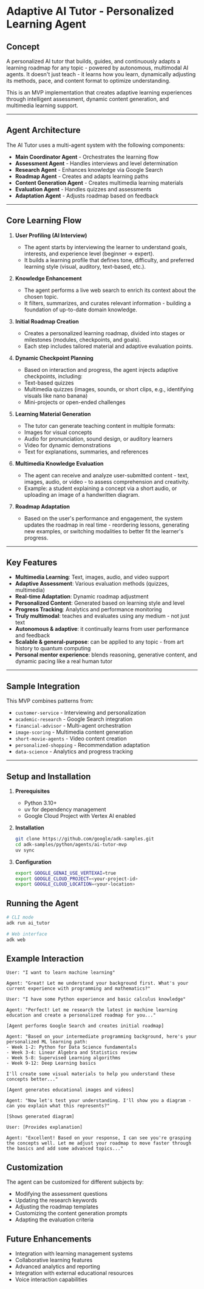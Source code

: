 # Adaptive AI Tutor - Personalized Learning Agent

## Concept

A personalized AI tutor that builds, guides, and continuously adapts a learning roadmap for any topic - powered by autonomous, multimodal AI agents.
It doesn't just teach - it learns how you learn, dynamically adjusting its methods, pace, and content format to optimize understanding.

This is an MVP implementation that creates adaptive learning experiences through intelligent assessment, dynamic content generation, and multimedia learning support.

---

## Agent Architecture

The AI Tutor uses a multi-agent system with the following components:

- **Main Coordinator Agent** - Orchestrates the learning flow
- **Assessment Agent** - Handles interviews and level determination
- **Research Agent** - Enhances knowledge via Google Search
- **Roadmap Agent** - Creates and adapts learning paths
- **Content Generation Agent** - Creates multimedia learning materials
- **Evaluation Agent** - Handles quizzes and assessments
- **Adaptation Agent** - Adjusts roadmap based on feedback

---

## Core Learning Flow

1. **User Profiling (AI Interview)**

   - The agent starts by interviewing the learner to understand goals, interests, and experience level (beginner → expert).
   - It builds a learning profile that defines tone, difficulty, and preferred learning style (visual, auditory, text-based, etc.).

2. **Knowledge Enhancement**

   - The agent performs a live web search to enrich its context about the chosen topic.
   - It filters, summarizes, and curates relevant information - building a foundation of up-to-date domain knowledge.

3. **Initial Roadmap Creation**

   - Creates a personalized learning roadmap, divided into stages or milestones (modules, checkpoints, and goals).
   - Each step includes tailored material and adaptive evaluation points.

4. **Dynamic Checkpoint Planning**

   - Based on interaction and progress, the agent injects adaptive checkpoints, including:
   - Text-based quizzes
   - Multimedia quizzes (images, sounds, or short clips, e.g., identifying visuals like nano banana)
   - Mini-projects or open-ended challenges

5. **Learning Material Generation**

   - The tutor can generate teaching content in multiple formats:
   - Images for visual concepts
   - Audio for pronunciation, sound design, or auditory learners
   - Video for dynamic demonstrations
   - Text for explanations, summaries, and references

6. **Multimedia Knowledge Evaluation**

   - The agent can receive and analyze user-submitted content - text, images, audio, or video - to assess comprehension and creativity.
   - Example: a student explaining a concept via a short audio, or uploading an image of a handwritten diagram.

7. **Roadmap Adaptation**
   - Based on the user's performance and engagement, the system updates the roadmap in real time - reordering lessons, generating new examples, or switching modalities to better fit the learner's progress.

---

## Key Features

- **Multimedia Learning**: Text, images, audio, and video support
- **Adaptive Assessment**: Various evaluation methods (quizzes, multimedia)
- **Real-time Adaptation**: Dynamic roadmap adjustment
- **Personalized Content**: Generated based on learning style and level
- **Progress Tracking**: Analytics and performance monitoring
- **Truly multimodal**: teaches and evaluates using any medium - not just text
- **Autonomous & adaptive**: it continually learns from user performance and feedback
- **Scalable & general-purpose**: can be applied to any topic - from art history to quantum computing
- **Personal mentor experience**: blends reasoning, generative content, and dynamic pacing like a real human tutor

---

## Sample Integration

This MVP combines patterns from:

- `customer-service` - Interviewing and personalization
- `academic-research` - Google Search integration
- `financial-advisor` - Multi-agent orchestration
- `image-scoring` - Multimedia content generation
- `short-movie-agents` - Video content creation
- `personalized-shopping` - Recommendation adaptation
- `data-science` - Analytics and progress tracking

---

## Setup and Installation

1. **Prerequisites**

   - Python 3.10+
   - uv for dependency management
   - Google Cloud Project with Vertex AI enabled

2. **Installation**

   ```bash
   git clone https://github.com/google/adk-samples.git
   cd adk-samples/python/agents/ai-tutor-mvp
   uv sync
   ```

3. **Configuration**
   ```bash
   export GOOGLE_GENAI_USE_VERTEXAI=true
   export GOOGLE_CLOUD_PROJECT=<your-project-id>
   export GOOGLE_CLOUD_LOCATION=<your-location>
   ```

## Running the Agent

```bash
# CLI mode
adk run ai_tutor

# Web interface
adk web
```

## Example Interaction

```
User: "I want to learn machine learning"

Agent: "Great! Let me understand your background first. What's your current experience with programming and mathematics?"

User: "I have some Python experience and basic calculus knowledge"

Agent: "Perfect! Let me research the latest in machine learning education and create a personalized roadmap for you..."

[Agent performs Google Search and creates initial roadmap]

Agent: "Based on your intermediate programming background, here's your personalized ML learning path:
- Week 1-2: Python for Data Science fundamentals
- Week 3-4: Linear Algebra and Statistics review
- Week 5-8: Supervised Learning algorithms
- Week 9-12: Deep Learning basics

I'll create some visual materials to help you understand these concepts better..."

[Agent generates educational images and videos]

Agent: "Now let's test your understanding. I'll show you a diagram - can you explain what this represents?"

[Shows generated diagram]

User: [Provides explanation]

Agent: "Excellent! Based on your response, I can see you're grasping the concepts well. Let me adjust your roadmap to move faster through the basics and add some advanced topics..."
```

## Customization

The agent can be customized for different subjects by:

- Modifying the assessment questions
- Updating the research keywords
- Adjusting the roadmap templates
- Customizing the content generation prompts
- Adapting the evaluation criteria

## Future Enhancements

- Integration with learning management systems
- Collaborative learning features
- Advanced analytics and reporting
- Integration with external educational resources
- Voice interaction capabilities
